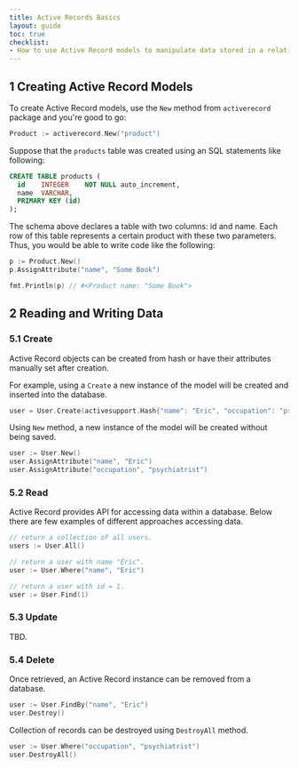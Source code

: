 ```yaml
---
title: Active Records Basics
layout: guide
toc: true
checklist:
- How to use Active Record models to manipulate data stored in a relational database.
---
```


## 1 Creating Active Record Models

To create Active Record models, use the `New` method from `activerecord` package
and you're good to go:

```go
Product := activerecord.New("product")
```

Suppose that the `products` table was created using an SQL statements like following:
```sql
CREATE TABLE products (
  id    INTEGER    NOT NULL auto_increment,
  name  VARCHAR,
  PRIMARY KEY (id)
);
```

The schema above declares a table with two columns: id and name. Each row of this table
represents a certain product with these two parameters. Thus, you would be able to write
code like the following:

```go
p := Product.New()
p.AssignAttribute("name", "Some Book")

fmt.Println(p) // #<Product name: "Some Book">
```

## 2 Reading and Writing Data

### 5.1 Create

Active Record objects can be created from hash or have their attributes manually set
after creation.

For example, using a `Create` a new instance of the model will be created and inserted into
the database.
```go
user = User.Create(activesupport.Hash{"name": "Eric", "occupation": "psychiatrist"})
```

Using `New` method, a new instance of the model will be created without being saved.
```go
user := User.New()
user.AssignAttribute("name", "Eric")
user.AssignAttribute("occupation", "psychiatrist")
```

### 5.2 Read

Active Record provides API for accessing data within a database. Below there are few
examples of different approaches accessing data.

```go
// return a collection of all users.
users := User.All()
```

```go
// return a user with name "Eric".
user := User.Where("name", "Eric")
```

```go
// return a user with id = 1.
user := User.Find(1)
```

### 5.3 Update

TBD.

### 5.4 Delete

Once retrieved, an Active Record instance can be removed from a database.

```go
user := User.FindBy("name", "Eric")
user.Destroy()
```

Collection of records can be destroyed using `DestroyAll` method.
```go
user := User.Where("occupation", "psychiatrist")
user.DestroyAll()
```

